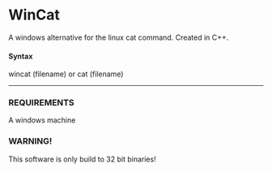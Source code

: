# WinCat
A windows alternative for the linux cat command. Created in C++.

#### Syntax
wincat (filename) or
cat (filename)
  
---

### REQUIREMENTS
A windows machine

### WARNING!
This software is only build to 32 bit binaries!

